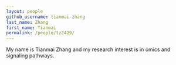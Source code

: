 ```yaml
---
layout: people
github_username: tianmai-zhang
last_name: Zhang
first_name: Tianmai
permalink: /people/tz2429/
---
```


My name is Tianmai Zhang and my research interest is in omics and signaling pathways.